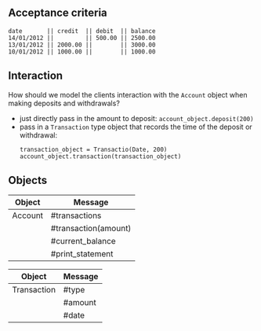 

## Acceptance criteria

```
date       || credit  || debit  || balance
14/01/2012 ||         || 500.00 || 2500.00
13/01/2012 || 2000.00 ||        || 3000.00
10/01/2012 || 1000.00 ||        || 1000.00
```

## Interaction

How should we model the clients interaction with the `Account` object when making deposits and withdrawals?
- just directly pass in the amount to deposit:
  `account_object.deposit(200)`
- pass in a `Transaction` type object that records the time of the deposit or withdrawal:
  ```
  transaction_object = Transactio(Date, 200)
  account_object.transaction(transaction_object)
  ```

## Objects

| Object | Message |
| --- | --- |
| Account | #transactions |
| | #transaction(amount) |
| | #current_balance |
| | #print_statement |

| Object | Message |
| --- | --- |
| Transaction | #type |
| | #amount |
| | #date |